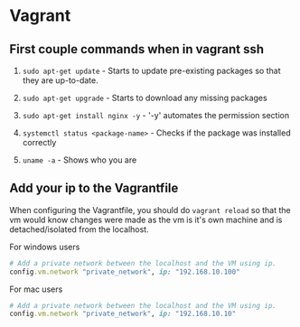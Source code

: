 # Vagrant

## First couple commands when in vagrant ssh

1. `sudo apt-get update` - Starts to update pre-existing packages so that they are up-to-date.
2. `sudo apt-get upgrade` - Starts to download any missing packages
3. `sudo apt-get install nginx -y` - '-y' automates the permission section
4. `systemctl status <package-name>` - Checks if the package was installed correctly

5. `uname -a` - Shows who you are

## Add your ip to the Vagrantfile

When configuring the Vagrantfile, you should do `vagrant reload` so that the vm would know changes were made as the vm is it's own machine and is detached/isolated from the localhost.

For windows users

```ruby
# Add a private network between the localhost and the VM using ip.
config.vm.network "private_network", ip: "192.168.10.100"
```

For mac users

```ruby
# Add a private network between the localhost and the VM using ip.
config.vm.network "private_network", ip: "192.168.10.10"
```
